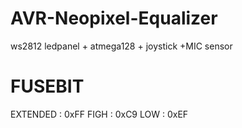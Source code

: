 # AVR-Neopixel-Equalizer
ws2812 ledpanel + atmega128 + joystick +MIC sensor

# FUSEBIT

EXTENDED : 0xFF
FIGH     : 0xC9
LOW      : 0xEF
